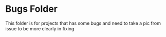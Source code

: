 # Bugs Folder

This folder is for projects that has some bugs and need to take a pic from issue to be more clearly in fixing

